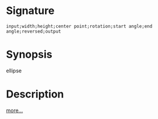 # Signature
```vikid-signature
input;width;height;center point;rotation;start angle;end angle;reversed;output
```

# Synopsis
ellipse

# Description

[more...](https://en.wikipedia.org/wiki/Ellipse)